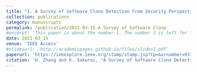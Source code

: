 ```yaml
---
title: "1. A Survey of Software Clone Detection From Security Perspective"
collection: publications
category: manuscripts
permalink: /publication/2021-03-15-A Survey of Software Clone
#excerpt: 'This paper is about the number 1. The number 2 is left for future work.'
date: 2021-03-15
venue: 'IEEE Access'
#slidesurl: 'http://academicpages.github.io/files/slides1.pdf'
paperurl: 'https://ieeexplore.ieee.org/stamp/stamp.jsp?tp=&arnumber=9378511'
citation: 'H. Zhang and K. Sakurai, "A Survey of Software Clone Detection From Security Perspective," in IEEE Access, vol. 9, pp. 48157-48173, 2021, doi: 10.1109/ACCESS.2021.3065872.'
---
```

